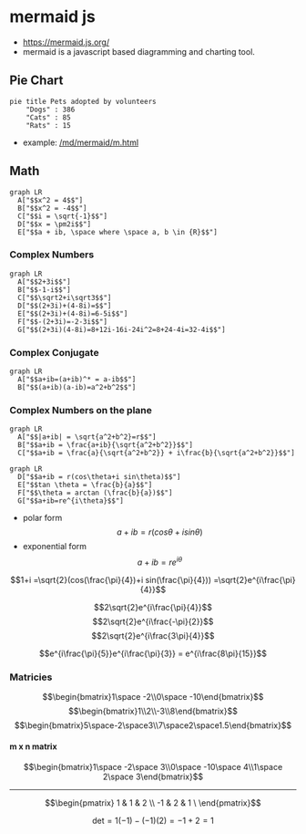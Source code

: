 # mermaid js
- https://mermaid.js.org/
- mermaid is a javascript based diagramming and charting tool.
## Pie Chart
```mermaid
pie title Pets adopted by volunteers
    "Dogs" : 386
    "Cats" : 85
    "Rats" : 15
```
- example: [/md/mermaid/m.html](/md/mermaid/m.html)

## Math

```mermaid
graph LR
  A["$$x^2 = 4$$"]
  B["$$x^2 = -4$$"]
  C["$$i = \sqrt{-1}$$"]
  D["$$x = \pm2i$$"]
  E["$$a + ib, \space where \space a, b \in {R}$$"]
```

### Complex Numbers
```mermaid
graph LR
  A["$$2+3i$$"]
  B["$$-1-i$$"]
  C["$$\sqrt2+i\sqrt3$$"]
  D["$$(2+3i)+(4-8i)=$$"]
  E["$$(2+3i)+(4-8i)=6-5i$$"]
  F["$$-(2+3i)=-2-3i$$"]
  G["$$(2+3i)(4-8i)=8+12i-16i-24i^2=8+24-4i=32-4i$$"]
```

### Complex Conjugate
```mermaid
graph LR
  A["$$a+ib=(a+ib)^* = a-ib$$"]
  B["$$(a+ib)(a-ib)=a^2+b^2$$"]
```

### Complex Numbers on the plane
```mermaid
graph LR
  A["$$|a+ib| = \sqrt{a^2+b^2}=r$$"]
  B["$$a+ib = \frac{a+ib}{\sqrt{a^2+b^2}}$$"]
  C["$$a+ib = \frac{a}{\sqrt{a^2+b^2}} + i\frac{b}{\sqrt{a^2+b^2}}$$"]
```

```mermaid
graph LR
  D["$$a+ib = r(cos\theta+i sin\theta)$$"]
  E["$$tan \theta = \frac{b}{a}$$"]
  F["$$\theta = arctan (\frac{b}{a})$$"]
  G["$$a+ib=re^{i\theta}$$"]
```

- polar form
$$a+ib = r(cos\theta+i sin\theta)$$
- exponential form
$$a+ib=re^{i\theta}$$

$$1+i
=\sqrt{2}(cos(\frac{\pi}{4})+i sin(\frac{\pi}{4}))
=\sqrt{2}e^{i\frac{\pi}{4}}$$

$$2\sqrt{2}e^{i\frac{\pi}{4}}$$
$$2\sqrt{2}e^{i\frac{-\pi}{2}}$$
$$2\sqrt{2}e^{i\frac{3\pi}{4}}$$

$$e^{i\frac{\pi}{5}}e^{i\frac{\pi}{3}} = e^{i\frac{8\pi}{15}}$$

### Matricies

$$\begin{bmatrix}1\space -2\\0\space -10\end{bmatrix}$$
$$\begin{bmatrix}1\\2\\-3\\8\end{bmatrix}$$
$$\begin{bmatrix}5\space-2\space3\\7\space2\space1.5\end{bmatrix}$$

#### m x n matrix

$$\begin{bmatrix}1\space -2\space 3\\0\space -10\space 4\\1\space 2\space 3\end{bmatrix}$$

---

$$\begin{pmatrix} 1 & 1 & 2 \\ -1 & 2 & 1 \ \end{pmatrix}$$

$$\text{det} = 1(-1) - (-1)(2) = -1 + 2 = 1$$
